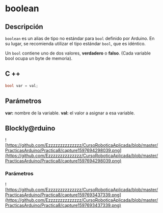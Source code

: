 # boolean

## Descripción
`boolean` es un alias de tipo no estándar para `bool` definido por Arduino. En su lugar, se recomienda utilizar el tipo estándar `bool`, que es idéntico.

Un `bool` contiene uno de dos valores, **verdadero** o **falso**. (Cada variable bool ocupa un byte de memoria).

## C ++

```c
bool var = val;
```	

##  Parámetros
**var:** nombre de la variable.
**val:** el valor a asignar a esa variable.

## Blockly@rduino
![https://github.com/Ezzzzzzzzzzzzzz/CursoRoboticaAplicada/blob/master/PracticasArduino/Practica8/capture1597694298039.png](https://github.com/Ezzzzzzzzzzzzzz/CursoRoboticaAplicada/blob/master/PracticasArduino/Practica8/capture1597694298039.png)

### Parámetros

![https://github.com/Ezzzzzzzzzzzzzz/CursoRoboticaAplicada/blob/master/PracticasArduino/Practica8/capture1597693437339.png](https://github.com/Ezzzzzzzzzzzzzz/CursoRoboticaAplicada/blob/master/PracticasArduino/Practica8/capture1597693437339.png)
<!--stackedit_data:
eyJoaXN0b3J5IjpbMTIyOTY5ODM5Nyw3Nzc5NjU3MTgsLTIxMD
E3MTQ3Ml19
-->